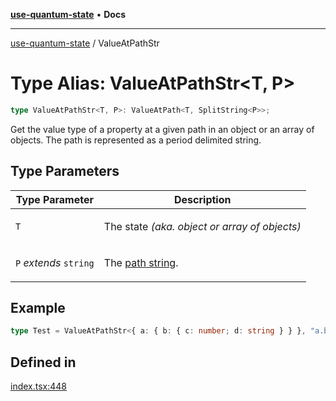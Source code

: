 [**use-quantum-state**](README.md) • **Docs**

---

[use-quantum-state](README.md) / ValueAtPathStr

# Type Alias: ValueAtPathStr\<T, P>

```ts
type ValueAtPathStr<T, P>: ValueAtPath<T, SplitString<P>>;
```

Get the value type of a property at a given path in an object or an array of objects.
The path is represented as a period delimited string.

## Type Parameters

<table>
<thead>
<tr>
<th>Type Parameter</th>
<th>Description</th>
</tr>
</thead>
<tbody>
<tr>
<td>

`T`

</td>
<td>

The state _(aka. object or array of objects)_

</td>
</tr>
<tr>
<td>

`P` _extends_ `string`

</td>
<td>

The [path string](TypeAlias.QuantumPath.md).

</td>
</tr>
</tbody>
</table>

## Example

```ts
type Test = ValueAtPathStr<{ a: { b: { c: number; d: string } } }, "a.b.c">; // number
```

## Defined in

[index.tsx:448](https://github.com/HoodieCollin/use-quantum-state/blob/b5be9cac7feb0254cc96c4bd8b196d5cd6e74920/src/index.tsx#L448)
